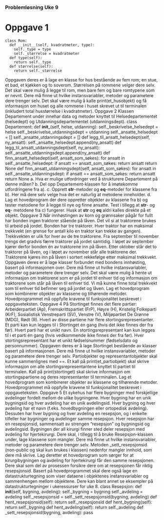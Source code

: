 ### Problemløsning Uke 9

# Oppgave 1
```python3
class Rom:
  def __init__(self, kvadratmeter, type):
    self._type = type
    self._størrelse = kvadratmeter
  def type(self):
    return self._type
  def størrelse(self):
    return self._størrelse
```
Oppgaven deres er å lage en klasse for hus bestående av fem rom; en stue, et bad, et
kjøkken og to soverom. Størrelsen på rommene velger dere selv. Det skal være mulig å
legge til rom, men bare fem og bare romtypene som er nevnt. Dere må finne ut hvilke
instansvariabler, metoder og parametere dere trenger selv. Det skal være mulig å kalle
print(et_husobjekt) og få informasjon om huset og alle rommene i huset skrevet ut
til terminalen (inkludert total husstørrelse i kvadratmeter).
Oppgave 2
Klassen Departement under innehar data og metoder knyttet til Helsedepartementet
(helsedept) og Utdanningsdepartementet (utdanningsdept).
class Departement:
def __init___(self, helse, utdanning):
self._beskrivelse_helsedept = helse
self._beskrivelse_utdanningsdept = utdanning
self._ansatte_helsedept = []
self._ansatte_utdanningsdept = []
def legg_til_ansatt_helsedept(self, ny_ansatt):
self._ansatte_helsedept.append(ny_ansatt)
def legg_til_ansatt_utdanningsdept(self, ny_ansatt):
self._ansatte_utdanningsdept.append(ny_ansatt)
def finn_ansatt_helsedept(self, ansatt_som_søkes):
for ansatt in self._ansatte_helsedept:
if ansatt == ansatt_som_søkes:
return ansatt
return None
def finn_ansatt_utdanningsdept(self, ansatt_som_søkes):
for ansatt in self._ansatte_utdanningsdept:
if ansatt == ansatt_som_søkes:
return ansatt
return None
a. Hva er mulige utfordringer ved å strukturere Departement på denne måten?
b. Del opp Departement-klassen for å imøtekomme utfordringene fra a).
c. Opprett __str__-metoder og __eq__-metoder for klassene fra b). Her må dere
selv velge hva det er naturlig at metodene inneholder.
d. Lag et hovedprogram der dere oppretter objekter av klassene fra b) og tester
metodene for å legge til nye og finne ansatte. Test i tillegg at __str__- og __eq__-
metodene fra c) fungerer. Husk at __str__ og __eq__ aldri kalles direkte på et objekt.
Oppgave 3
Når innhøstingen av korn og grønnsaker pågår for fullt har bonden ingen traktorer
stående på låven. Det vil si at traktorene brukes til arbeid på jordet. Bonden har tre
traktorer. Hver traktor har en maksimal trekkvekt (en grense for antall kilo en traktor kan
trekke av gangen). Trekkvekten er ulik for hver av de tre traktorene.
Fra september til november trengs det gradvis færre traktorer på jordet samtidig.
I løpet av september kjører derfor bonden én av traktorene inn på låven. Etter oktober
står det to traktorer på låven, og i løpet av november står alle traktorene der. Traktorene
kjøres inn på låven i sortert rekkefølge etter maksimal trekkvekt.
Oppgaven deres er å lage klasser forbundet med bondens innhøsting, basert på
informasjonen over. Dere må finne ut hvilke instansvariabler, metoder og parametere
dere trenger selv. Det skal være mulig å hente ut informasjon om traktorene som er på
jordet til enhver tid og informasjon om traktorene som står på låven til enhver tid. Vi må
kunne finne total trekkvekt som til enhver tid befinner seg på jordet og låven. Lag et
hovedprogram som kombinerer objekter av klassene og tilhørende metoder.
Hovedprogrammet må oppfylle kravene til funksjonalitet beskrevet i oppgaveteksten.
Oppgave 4
På Stortinget finnes det flere partier: Arbeiderpartiet (Ap), Fremskrittspartiet (FrP),
Høyre (H), Kristelig Folkeparti (KrF), Sosialistisk Venstreparti (SV), Venstre (V),
Miljøpartiet De Grønne (MDG), Rødt (R). Hvert av disse partiene har flere
stortingsrepresentanter.
Et parti kan kun legges til i Stortinget én gang (hvis det ikke finnes der fra før). Hvert
parti har et unikt navn. En stortingsrepresentant kan kun legges til i et parti én gang
(hvis vedkommende ikke finnes der fra før). Hver stortingsrepresentant har et unikt
fødselsnummer (fødselsdato og personnummer).
Oppgaven deres er å lage Stortinget bestående av klasser basert på informasjonen.
Dere må finne ut hvilke instansvariabler, metoder og parametere dere trenger selv.
Partiobjekter og representantobjekter skal kunne sammenlignes med ==. Et kall på
print(et_partiobjekt) skal skrive informasjon om alle stortingsrepresentantene
knyttet til partiet til terminalen. Kall på print(stortinget) skal skrive informasjon om
stortingspartiene og deres representanter til terminalen. Lag et hovedprogram som
kombinerer objekter av klassene og tilhørende metoder. Hovedprogrammet må oppfylle
kravene til funksjonalitet beskrevet i oppgaveteksten.
Oppgave 5
Et sykehus har flere bygninger med forskjellige avdelinger fordelt mellom de ulike
bygningene. Hver bygning har en unik bygningsid og hver avdeling har en unik
avdelingsid. Hver bygning og hver avdeling har et navn (f.eks. hovedbygningen eller
ortopedisk avdeling). Dessuten har hver bygning og hver avdeling en resepsjon, og i
enkelte tilfeller har bygninger og avdelinger samme resepsjon. Hver resepsjon har en
resepsjonsid, sammensatt av strengen “resepsjon” og bygningsid og avdelingsid.
Bygningen der all kirurgi finner sted deler resepsjon med avdeling for hjertekirurgi. Dere
skal, i tillegg til å bruke Resepsjon-klassen under, lage klassene som mangler. Dere må
finne ut hvilke instansvariabler, metoder og parametere dere trenger selv. Metoden
_sett_resepsjonsid (non-public og skal kun brukes i klassen) nedenfor mangler
innhold, som dere må skrive. Lag deretter et hovedprogram som sørger for at
kirurgibygningen og avdeling for hjertekirurgi får den samme resepsjonen. Dere skal
som del av prosessen forsikre dere om at resepsjonen får riktig resepsjonsid.
Basert på hovedprogrammet skal dere også lage en datastrukturtegning som viser
dataene i objektenes instansvariabler og sammenhengen mellom objektene. Dere kan
blant annet se eksempler på datastrukturtegninger i ukeressurser for uke 8.
class Resepsjon:
def __init__(self, bygning, avdeling):
self._bygning = bygning
self._avdeling = avdeling
self._resepsjonsid = self._sett_resepsjonsid(bygning, avdeling)
def hent_resepsjonsid(self):
return self._resepsjonsid
def hent_bygning(self):
return self._bygning
def hent_avdeling(self):
return self._avdeling
def _sett_resepsjonsid(bygning, avdeling):
pass

